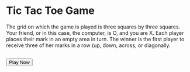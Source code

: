 <h1>Tic Tac Toe Game</h1>

<p>The grid on which the game is played is three squares by three squares. Your friend, or in this case, the computer, is O, and you are X. Each player places their mark in an empty area in turn. The winner is the first player to receive three of her marks in a row (up, down, across, or diagonally.</p>

<a href="https://asadsid56.github.io/tictactoe/" target="_blank"><img src="https://github.com/asadsid56/tictactoe/assets/49947509/27910d80-8a9f-47ae-baf1-a0be914e533a" alt=""></a>

<button>Play Now</button>


